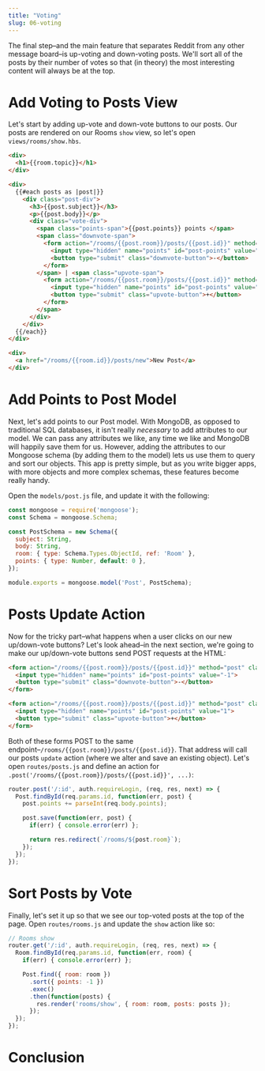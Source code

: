 ```yaml
---
title: "Voting"
slug: 06-voting
---
```


The final step–and the main feature that separates Reddit from any other message board–is up-voting and down-voting posts. We'll sort all of the posts by their number of votes so that (in theory) the most interesting content will always be at the top.

# Add Voting to Posts View

Let's start by adding up-vote and down-vote buttons to our posts. Our posts are rendered on our Rooms `show` view, so let's open `views/rooms/show.hbs`.

```HTML
<div>
  <h1>{{room.topic}}</h1>
</div>

<div>
  {{#each posts as |post|}}
    <div class="post-div">
      <h3>{{post.subject}}</h3>
      <p>{{post.body}}</p>
      <div class="vote-div">
        <span class="points-span">{{post.points}} points </span>
        <span class="downvote-span">
          <form action="/rooms/{{post.room}}/posts/{{post.id}}" method="post" class="inline-form">
            <input type="hidden" name="points" id="post-points" value="-1">
            <button type="submit" class="downvote-button">-</button>
          </form>
        </span> | <span class="upvote-span">
          <form action="/rooms/{{post.room}}/posts/{{post.id}}" method="post" class="inline-form">
            <input type="hidden" name="points" id="post-points" value="1">
            <button type="submit" class="upvote-button">+</button>
          </form>
        </span>
      </div>
    </div>
  {{/each}}
</div>

<div>
  <a href="/rooms/{{room.id}}/posts/new">New Post</a>
</div>
```

<!-- TODO: talk through code, esp. why these are in forms, classes to make forms like buttons (or even links), end on discussing post.points for segue -->

<!-- # Make Buttons That POST -->
<!-- TODO: replace forms in above HTML w/ +/- signs, put and discuss forms in this section. -->

# Add Points to Post Model

Next, let's add points to our Post model. With MongoDB, as opposed to traditional SQL databases, it isn't really _necessary_ to add attributes to our model. We can pass any attributes we like, any time we like and MongoDB will happily save them for us.  However, adding the attributes to our Mongoose schema (by adding them to the model) lets us use them to query and sort our objects. This app is pretty simple, but as you write bigger apps, with more objects and more complex schemas, these features become really handy.

Open the `models/post.js` file, and update it with the following:

```Javascript
const mongoose = require('mongoose');
const Schema = mongoose.Schema;

const PostSchema = new Schema({
  subject: String,
  body: String,
  room: { type: Schema.Types.ObjectId, ref: 'Room' },
  points: { type: Number, default: 0 },
});

module.exports = mongoose.model('Post', PostSchema);
```

<!-- TODO: talk through code, only points line is new -->

# Posts Update Action

Now for the tricky part–what happens when a user clicks on our new up/down-vote buttons? Let's look ahead–in the next section, we're going to make our up/down-vote buttons send POST requests at the HTML:

```HTML
<form action="/rooms/{{post.room}}/posts/{{post.id}}" method="post" class="inline-form">
  <input type="hidden" name="points" id="post-points" value="-1">
  <button type="submit" class="downvote-button">-</button>
</form>

<form action="/rooms/{{post.room}}/posts/{{post.id}}" method="post" class="inline-form">
  <input type="hidden" name="points" id="post-points" value="1">
  <button type="submit" class="upvote-button">+</button>
</form>
```

Both of these forms POST to the same endpoint–`/rooms/{{post.room}}/posts/{{post.id}}`. That address will call our posts `update` action (where we alter and save an existing object). Let's open `routes/posts.js` and define an action for `.post('/rooms/{{post.room}}/posts/{{post.id}}', ...)`:

```Javascript
router.post('/:id', auth.requireLogin, (req, res, next) => {
  Post.findById(req.params.id, function(err, post) {
    post.points += parseInt(req.body.points);

    post.save(function(err, post) {
      if(err) { console.error(err) };

      return res.redirect(`/rooms/${post.room}`);
    });
  });
});
```
<!-- TODO: talk through code, esp. how we determine whether it's an up-vote or down-vote and point out parseInt -->

# Sort Posts by Vote

Finally, let's set it up so that we see our top-voted posts at the top of the page. Open `routes/rooms.js` and update the `show` action like so:

```Javascript
// Rooms show
router.get('/:id', auth.requireLogin, (req, res, next) => {
  Room.findById(req.params.id, function(err, room) {
    if(err) { console.error(err) };

    Post.find({ room: room })
      .sort({ points: -1 })
      .exec()
      .then(function(posts) {
        res.render('rooms/show', { room: room, posts: posts });
      });
  });
});
```

<!-- TODO: this code is a lot to unpack, but reiterate that this is why mongoose models are useful, and point the way toward learning about Promises in the future -->

# Conclusion
